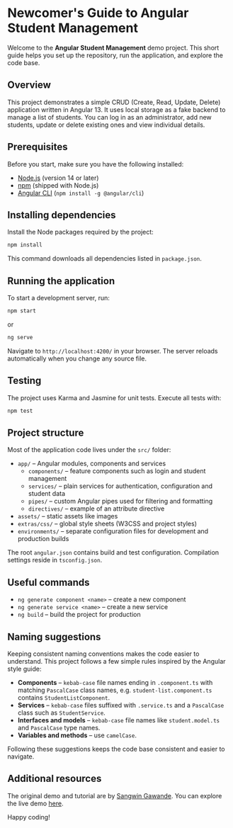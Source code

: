 # Newcomer's Guide to Angular Student Management

Welcome to the **Angular Student Management** demo project. This short guide helps you set up the repository, run the application, and explore the code base.

## Overview

This project demonstrates a simple CRUD (Create, Read, Update, Delete) application written in Angular 13. It uses local storage as a fake backend to manage a list of students. You can log in as an administrator, add new students, update or delete existing ones and view individual details.

## Prerequisites

Before you start, make sure you have the following installed:

- [Node.js](https://nodejs.org/) (version 14 or later)
- [npm](https://www.npmjs.com/) (shipped with Node.js)
- [Angular CLI](https://angular.io/cli) (`npm install -g @angular/cli`)

## Installing dependencies

Install the Node packages required by the project:

```bash
npm install
```

This command downloads all dependencies listed in `package.json`.

## Running the application

To start a development server, run:

```bash
npm start
```

or

```bash
ng serve
```

Navigate to `http://localhost:4200/` in your browser. The server reloads automatically when you change any source file.

## Testing

The project uses Karma and Jasmine for unit tests. Execute all tests with:

```bash
npm test
```

## Project structure

Most of the application code lives under the `src/` folder:

- `app/` – Angular modules, components and services
  - `components/` – feature components such as login and student management
  - `services/` – plain services for authentication, configuration and student data
  - `pipes/` – custom Angular pipes used for filtering and formatting
  - `directives/` – example of an attribute directive
- `assets/` – static assets like images
- `extras/css/` – global style sheets (W3CSS and project styles)
- `environments/` – separate configuration files for development and production builds

The root `angular.json` contains build and test configuration. Compilation settings reside in `tsconfig.json`.

## Useful commands

- `ng generate component <name>` – create a new component
- `ng generate service <name>` – create a new service
- `ng build` – build the project for production

## Naming suggestions

Keeping consistent naming conventions makes the code easier to understand. This
project follows a few simple rules inspired by the Angular style guide:

- **Components** – `kebab-case` file names ending in `.component.ts` with matching
  `PascalCase` class names, e.g. `student-list.component.ts` contains
  `StudentListComponent`.
- **Services** – `kebab-case` files suffixed with `.service.ts` and a
  `PascalCase` class such as `StudentService`.
- **Interfaces and models** – `kebab-case` file names like
  `student.model.ts` and `PascalCase` type names.
- **Variables and methods** – use `camelCase`.

Following these suggestions keeps the code base consistent and easier to
navigate.

## Additional resources

The original demo and tutorial are by [Sangwin Gawande](https://sangw.in). You can explore the live demo [here](https://blog.sangw.in/angular-student-management/).

Happy coding!
